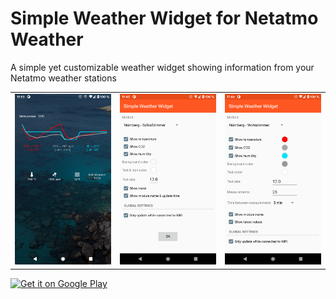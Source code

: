 Simple Weather Widget for Netatmo Weather
=========

A simple yet customizable weather widget showing information from your Netatmo weather stations

<table sytle="border: 0px;">
<tr>
<td><img width="200px" src="screenshot1.png" /></td>
<td><img width="200px" src="screenshot2.png" /></td>
<td><img width="200px" src="screenshot3.png" /></td>
</tr>
</table>

<a href="https://play.google.com/store/apps/details?id=de.j4velin.simple.widget.netatmo">
  <img alt="Get it on Google Play"
       src="https://developer.android.com/images/brand/en_generic_rgb_wo_45.png" />
</a>
